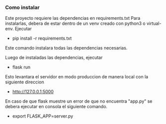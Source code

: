 ### Como instalar

Este proyecto requiere las dependencias en requirements.txt
Para instalarlas, debera de estar dentro de un venv creado con python3 o virtual-env.
Ejecutar

- pip install -r requirements.txt

Este comando instalara todas las dependencias necesarias.

Luego de instaladas las dependencias, ejecutar

- flask run

Esto levantara el servidor en modo produccion de manera local con la siguiente direccion

- http://127.0.0.1:5000

En caso de que flask muestre un error de que no encuentra "app.py" se debera ejecutar en consola el siguiente comando.

- export FLASK_APP=server.py
